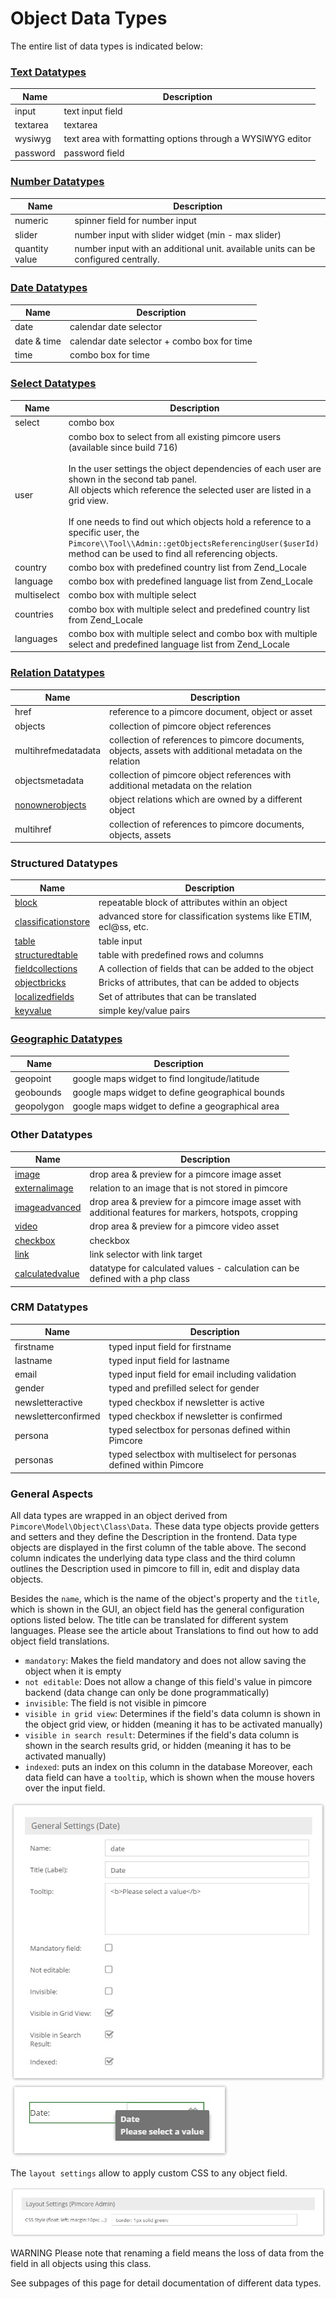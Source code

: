 # Object Data Types


The entire list of data types is indicated below:

### [Text Datatypes](./01_Text_Types.md)

| Name                     | Description                                                                                                                                                                                                                                                                                                                                                                                                                                                                    |
|--------------------------|---------------------------------------------------------------------------------------------------------------------------------------------------------------------------------------------------------------------------------------------------------------------------------------------------------------------------------------------------------------------------------------------------------------------------------------------------------------------------------|
| input                    | text input field                                                                                                                                                                                                                                                                                                                                                                                                                                                                |
| textarea                 | textarea                                                                                                                                                                                                                                                                                                                                                                                                                                                                        |
| wysiwyg                  | text area with formatting options through a WYSIWYG editor                                                                                                                                                                                                                                                                                                                                                                                                                      |
| password                 | password field                                                                                                                                                                                                                                                                                                                                                                                                                                                                  |


### [Number Datatypes](./03_Number_Types.md)

| Name                     | Description                                                                                                                                                                                                                                                                                                                                                                                                                                                                    |
|--------------------------|---------------------------------------------------------------------------------------------------------------------------------------------------------------------------------------------------------------------------------------------------------------------------------------------------------------------------------------------------------------------------------------------------------------------------------------------------------------------------------|
| numeric                  | spinner field for number input                                                                                                                                                                                                                                                                                                                                                                                                                                                  |
| slider                   | number input with slider widget (min - max slider)                                                                                                                                                                                                                                                                                                                                                                                                                              |
| quantity value           | number input with an additional unit. available units can be configured centrally.  |


### [Date Datatypes](./05_Date_Types.md)

| Name                     | Description                                                                                                                                                                                                                                                                                                                                                                                                                                                                    |
|--------------------------|---------------------------------------------------------------------------------------------------------------------------------------------------------------------------------------------------------------------------------------------------------------------------------------------------------------------------------------------------------------------------------------------------------------------------------------------------------------------------------|
| date                     | calendar date selector                                                                                                                                                                                                                                                                                                                                                                                                                                                          |
| date & time              | calendar date selector + combo box for time                                                                                                                                                                                                                                                                                                                                                                                                                                     |
| time                     | combo box for time                                                                                                                                                                                                                                                                                                                                                                                                                                     |


### [Select Datatypes](./07_Select_Types.md)

| Name                     | Description                                                                                                                                                                                                                                                                                                                                                                                                                                                                    |
|--------------------------|---------------------------------------------------------------------------------------------------------------------------------------------------------------------------------------------------------------------------------------------------------------------------------------------------------------------------------------------------------------------------------------------------------------------------------------------------------------------------------|
| select                   | combo box                                                                                                                                                                                                                                                                                                                                                                                                                                                                       |
| user                     | combo box to select from all existing pimcore users (available since build 716) </br></br>In the user settings the object dependencies of each user are shown in the second tab panel.</br>All objects which reference the selected user are listed in a grid view.</br></br>If one needs to find out which objects hold a reference to a specific user, the ```Pimcore\\Tool\\Admin::getObjectsReferencingUser($userId)``` method can be used to find all referencing objects. |
| country                  | combo box with predefined country list from Zend_Locale                                                                                                                                                                                                                                                                                                                                                                                                                         |
| language                 | combo box with predefined language list from Zend_Locale                                                                                                                                                                                                                                                                                                                                                                                                                        |
| multiselect              | combo box with multiple select                                                                                                                                                                                                                                                                                                                                                                                                                                                  |
| countries                | combo box with multiple select and predefined country list from Zend_Locale                                                                                                                                                                                                                                                                                                                                                                                                                         |
| languages                | combo box with multiple select and combo box with multiple select and predefined language list from Zend_Locale                                                                                                                                                                                                                                                                                                                                                                 |


### [Relation Datatypes](./09_Relation_Types.md)

| Name                     | Description                                                                                                                                                                                                                                                                                                                                                                                                                                                                    |
|--------------------------|---------------------------------------------------------------------------------------------------------------------------------------------------------------------------------------------------------------------------------------------------------------------------------------------------------------------------------------------------------------------------------------------------------------------------------------------------------------------------------|
| href                     | reference to a pimcore document, object or asset                                                                                                                                                                                                                                                                                                                                                                                                                                |
| objects                  | collection of pimcore object references                                                                                                                                                                                                                                                                                                                                                                                                                                         |
| multihrefmedatadata      | collection of references to pimcore documents, objects, assets with additional metadata on the relation                                                                                                                                                                                                                                                                                                                                                                                                                 |
| objectsmetadata          | collection of pimcore object references with additional metadata on the relation                                                                                                                                                                                                                                                                                                                                                                                                                                        |
| [nonownerobjects](./37_Non_Owner_Objects_Type.md)          | object relations which are owned by a different object                                                                                                                                                                                                                                                                                                                                                                                                                          |
| multihref                | collection of references to pimcore documents, objects, assets                                                                                                                                                                                                                                                                                                                                                                                                                  |


### Structured Datatypes

| Name                     | Description                                                                                                                                                                                                                                                                                                                                                                                                                                                                    |
|--------------------------|---------------------------------------------------------------------------------------------------------------------------------------------------------------------------------------------------------------------------------------------------------------------------------------------------------------------------------------------------------------------------------------------------------------------------------------------------------------------------------|
| [block](./11_Blocks.md)  | repeatable block of attributes within an object                                                                                                                                                                                                                                                                                                                                                                                                                                                                        |
| [classificationstore](./13_Classification_Store.md)      | advanced store for classification systems like ETIM, ecl@ss, etc. |
| [table](./15_Table.md)   | table input                                                                                                                                                                                                                                                                                                                                                                                                                                                                     |
| [structuredtable](./17_Structured_Table.md)          | table with predefined rows and columns  |
| [fieldcollections](./19_Fieldcollections.md)         | A collection of fields that can be added to the object                                                                                                                                                                                                                                                                                                                                                                                                                                                         |
| [objectbricks](./21_Object_Bricks.md)             | Bricks of attributes, that can be added to objects | 
| [localizedfields](./23_Localized_Fields.md)          | Set of attributes that can be translated |
| [keyvalue](./25_Key_Value_Pairs.md)                 | simple key/value pairs                                                                                                                                                                                                                                                                                                                                                                                                                                                                 |


### [Geographic Datatypes](./27_Geographic_Types.md)

| Name                     | Description                                                                                                                                                                                                                                                                                                                                                                                                                                                                    |
|--------------------------|---------------------------------------------------------------------------------------------------------------------------------------------------------------------------------------------------------------------------------------------------------------------------------------------------------------------------------------------------------------------------------------------------------------------------------------------------------------------------------|
| geopoint                 | google maps widget to find longitude/latitude                                                                                                                                                                                                                                                                                                                                                                                                                                   |
| geobounds                | google maps widget to define geographical bounds                                                                                                                                                                                                                                                                                                                                                                                                                                |
| geopolygon               | google maps widget to define a geographical area                                                                                                                                                                                                                                                                                                                                                                                                                                |


### Other Datatypes

| Name                     | Description                                                                                                                                                                                                                                                                                                                                                                                                                                                                    |
|--------------------------|---------------------------------------------------------------------------------------------------------------------------------------------------------------------------------------------------------------------------------------------------------------------------------------------------------------------------------------------------------------------------------------------------------------------------------------------------------------------------------|
| [image](./29_Image_Types.md)                    | drop area & preview for a pimcore image asset                                                                                                                                                                                                                                                                                                                                                                                                                                         |
| [externalimage](./29_Image_Types.md)            | relation to an image that is not stored in pimcore |
| [imageadvanced](./29_Image_Types.md)            | drop area & preview for a pimcore image asset with additional features for markers, hotspots, cropping |
| [video](./31_Video_Type.md)                    | drop area & preview for a pimcore video asset                                                                                                                                                                                                                                                                                                                                                                                                                                                                          |
| [checkbox](./35_Others.md#Checkbox)                  | checkbox                                                                                                                                                                                                                                                                                                                                                                                                                                                                        |
| [link](./35_Others.md#link)                     | link selector with link target                                                                                                                                                                                                                                                                                                                                                                                                                                                  |
| [calculatedvalue](./33_Caluclated_Value_Type.md)          | datatype for calculated values - calculation can be defined with a php class  |


### CRM Datatypes

| Name                     | Description                                                                                                                                                                                                                                                                                                                                                                                                                                                                    |
|--------------------------|---------------------------------------------------------------------------------------------------------------------------------------------------------------------------------------------------------------------------------------------------------------------------------------------------------------------------------------------------------------------------------------------------------------------------------------------------------------------------------|
| firstname                | typed input field for firstname |
| lastname                 | typed input field for lastname |
| email                    | typed input field for email including validation |
| gender                   | typed and prefilled select for gender |
| newsletteractive         | typed checkbox if newsletter is active |
| newsletterconfirmed      | typed checkbox if newsletter is confirmed |
| persona                  | typed selectbox for personas defined within Pimcore |
| personas                 | typed selectbox with multiselect for personas defined within Pimcore |



### General Aspects

All data types are wrapped in an object derived from ```Pimcore\Model\Object\Class\Data```. 
These data type objects provide getters and setters and they define the Description in the frontend. 
Data type objects are displayed in the first column of the table above. 
The second column indicates the underlying data type class and the third column outlines the Description used in pimcore 
to fill in, edit and display data objects.


Besides the ```name```, which is the name of the object's property and the ```title```, which is shown in the GUI, an 
object field has the general configuration options listed below. The title can be translated for different system 
languages. Please see the article about Translations to find out how to add object field translations.

* ```mandatory```: Makes the field mandatory and does not allow saving the object when it is empty
* ```not editable```: Does not allow a change of this field's value in pimcore backend (data change can only be done 
  programmatically)
* ```invisible```: The field is not visible in pimcore
* ```visible in grid view```: Determines if the field's data column is shown in the object grid view, or hidden 
  (meaning it has to be activated manually)
* ```visible in search result```: Determines if the field's data column is shown in the search results grid, or hidden 
  (meaning it has to be activated manually)
* ```indexed```: puts an index on this column in the database
Moreover, each data field can have a ```tooltip```, which is shown when the mouse hovers over the input field.

![Data Field Settings](../../../img/classes-datatypes1.jpg)
![Data Field Settings](../../../img/classes-datatypes2.jpg)


The ```layout settings``` allow to apply custom CSS to any object field.


![Data Field Settings](../../../img/classes-datatypes3.jpg)


<div class="notice-box">
WARNING
Please note that renaming a field means the loss of data from the field in all objects using this class.
</div>


See subpages of this page for detail documentation of different data types. 